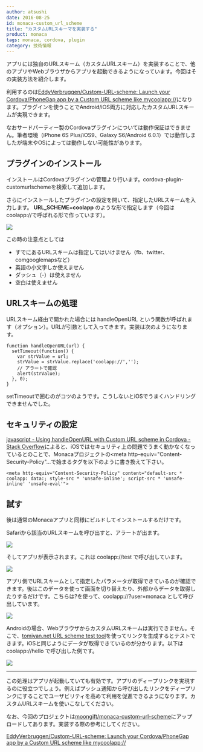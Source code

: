 ```yaml
---
author: atsushi
date: 2016-08-25
id: monaca-custom_url_scheme
title: "カスタムURLスキーマを実装する"
product: monaca
tags: monaca, cordova, plugin
category: 技術情報
---
```


アプリには独自のURLスキーム（カスタムURLスキーム）を実装することで、他のアプリやWebブラウザからアプリを起動できるようになっています。今回はその実装方法を紹介します。

利用するのは[EddyVerbruggen/Custom-URL-scheme: Launch your Cordova/PhoneGap app by a Custom URL scheme like mycoolapp://](https://github.com/EddyVerbruggen/Custom-URL-scheme)になります。プラグインを使うことでAndroid/iOS両方に対応したカスタムURLスキームが実現できます。

なおサードパーティー製のCordovaプラグインについては動作保証はできません。筆者環境（iPhone 6S Plus/iOS9、Galaxy S6/Android 6.0.1）では動作しましたが端末やOSによっては動作しない可能性があります。

## プラグインのインストール

インストールはCordovaプラグインの管理より行います。cordova-plugin-customurlschemeを検索して追加します。

さらにインストールしたプラグインの設定を開いて、指定したURLスキームを入力します。 **URL_SCHEME=coolapp** のような形で指定します（今回はcoolapp://で呼ばれる形で作っています）。

![](/blog/content/images/2016/Aug/custom-url-scheme-5.png)

この時の注意点としては

- すでにあるURLスキームは指定してはいけません（fb、twitter、comgooglemapsなど）
- 英語の小文字しか使えません
- ダッシュ（-）は使えません
- 空白は使えません

## URLスキームの処理

URLスキーム経由で開かれた場合には handleOpenURL という関数が呼ばれます（オプション）。URLが引数として入ってきます。実装は次のようになります。

```
function handleOpenURL(url) {
  setTimeout(function() {
    var strValue = url;
    strValue = strValue.replace('coolapp://','');
    // アラートで確認
    alert(strValue);
  }, 0);
}
```

setTimeoutで囲むのがコツのようです。こうしないとiOSでうまくハンドリングできませんでした。

## セキュリティの設定

[javascript - Using handleOpenURL with Custom URL scheme in Cordova - Stack Overflow](http://stackoverflow.com/questions/34257097/using-handleopenurl-with-custom-url-scheme-in-cordova/34281420#34281420)によると、iOSではセキュリティ上の問題でうまく動かなくなっているとのことで、Monacaプロジェクトの<meta http-equiv="Content-Security-Policy"…で始まるタグを以下のように書き換えて下さい。

```
<meta http-equiv="Content-Security-Policy" content="default-src * coolapp: data:; style-src * 'unsafe-inline'; script-src * 'unsafe-inline' 'unsafe-eval'">
```

## 試す

後は通常のMonacaアプリと同様にビルドしてインストールするだけです。

Safariから該当のURLスキームを呼び出すと、アラートが出ます。

![](/blog/content/images/2016/Aug/custom-url-scheme-1.png)

そしてアプリが表示されます。これは coolapp://test で呼び出しています。

![](/blog/content/images/2016/Aug/custom-url-scheme-2.png)

アプリ側でURLスキームとして指定したパラメータが取得できているのが確認できます。後はこのデータを使って画面を切り替えたり、外部からデータを取得したりするだけです。こちらは?を使って、coolapp://?user=monaca として呼び出しています。

![](/blog/content/images/2016/Aug/custom-url-scheme-3.png)

Androidの場合、WebブラウザからカスタムURLスキームは実行できません。そこで、[tomiyan.net URL scheme test tool](http://tomiyan.net/tools/urlscheme.html)を使ってリンクを生成するとテストできます。iOSと同じようにデータが取得できているのが分かります。以下は coolapp://hello で呼び出した例です。

![](/blog/content/images/2016/Aug/custom-url-scheme-4.png)

----

この処理はアプリが起動していても有効です。アプリのディープリンクを実現するのに役立つでしょう。例えばプッシュ通知から呼び出したリンクをディープリンクにすることでユーザビリティを高めて利用を促進できるようになります。カスタムURLスキームを使いこなしてください。

なお、今回のプロジェクトは[moongift/monaca-custom-url-scheme](https://github.com/moongift/monaca-custom-url-scheme)にアップロードしてあります。実装する際の参考にしてください。

[EddyVerbruggen/Custom-URL-scheme: Launch your Cordova/PhoneGap app by a Custom URL scheme like mycoolapp://](https://github.com/EddyVerbruggen/Custom-URL-scheme)
